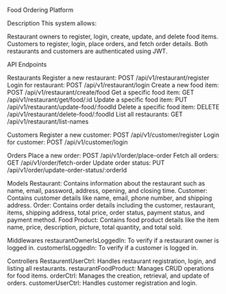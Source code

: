 Food Ordering Platform

Description
This system allows:

Restaurant owners to register, login, create, update, and delete food items.
Customers to register, login, place orders, and fetch order details.
Both restaurants and customers are authenticated using JWT.



API Endpoints

Restaurants
Register a new restaurant: POST /api/v1/restaurant/register
Login for restaurant: POST /api/v1/restaurant/login
Create a new food item: POST /api/v1/restaurant/create/food
Get a specific food item: GET /api/v1/restaurant/get/food/:id
Update a specific food item: PUT /api/v1/restaurant/update-food/:foodId
Delete a specific food item: DELETE /api/v1/restaurant/delete-food/:foodId
List all restaurants: GET /api/v1/restaurant/list-names


Customers
Register a new customer: POST /api/v1/customer/register
Login for customer: POST /api/v1/customer/login


Orders
Place a new order: POST /api/v1/order/place-order
Fetch all orders: GET /api/v1/order/fetch-order
Update order status: PUT /api/v1/order/update-order-status/:orderId


Models
Restaurant: Contains information about the restaurant such as name, email, password, address, opening, and closing time.
Customer: Contains customer details like name, email, phone number, and shipping address.
Order: Contains order details including the customer, restaurant, items, shipping address, total price, order status, payment status, and payment method.
Food Product: Contains food product details like the item name, price, description, picture, total quantity, and total sold.

Middlewares
restaurantOwnerIsLoggedIn: To verify if a restaurant owner is logged in.
customerIsLoggedIn: To verify if a customer is logged in.



Controllers
RestaurentUserCtrl: Handles restaurant registration, login, and listing all restaurants.
restaurantFoodProduct: Manages CRUD operations for food items.
orderCtrl: Manages the creation, retrieval, and update of orders.
customerUserCtrl: Handles customer registration and login.
